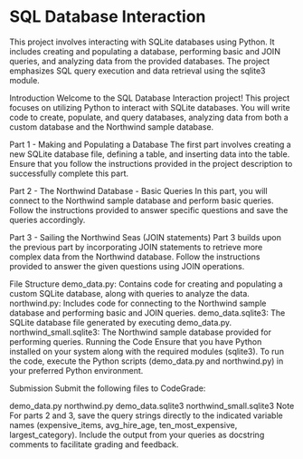 # SQL Database Interaction
 This project involves interacting with SQLite databases using Python. It includes creating and populating a database, performing basic and JOIN queries, and analyzing data from the provided databases. The project emphasizes SQL query execution and data retrieval using the sqlite3 module.

Introduction
Welcome to the SQL Database Interaction project! This project focuses on utilizing Python to interact with SQLite databases. You will write code to create, populate, and query databases, analyzing data from both a custom database and the Northwind sample database.

Part 1 - Making and Populating a Database
The first part involves creating a new SQLite database file, defining a table, and inserting data into the table. Ensure that you follow the instructions provided in the project description to successfully complete this part.

Part 2 - The Northwind Database - Basic Queries
In this part, you will connect to the Northwind sample database and perform basic queries. Follow the instructions provided to answer specific questions and save the queries accordingly.

Part 3 - Sailing the Northwind Seas (JOIN statements)
Part 3 builds upon the previous part by incorporating JOIN statements to retrieve more complex data from the Northwind database. Follow the instructions provided to answer the given questions using JOIN operations.

File Structure
demo_data.py: Contains code for creating and populating a custom SQLite database, along with queries to analyze the data.
northwind.py: Includes code for connecting to the Northwind sample database and performing basic and JOIN queries.
demo_data.sqlite3: The SQLite database file generated by executing demo_data.py.
northwind_small.sqlite3: The Northwind sample database provided for performing queries.
Running the Code
Ensure that you have Python installed on your system along with the required modules (sqlite3). To run the code, execute the Python scripts (demo_data.py and northwind.py) in your preferred Python environment.

Submission
Submit the following files to CodeGrade:

demo_data.py
northwind.py
demo_data.sqlite3
northwind_small.sqlite3
Note
For parts 2 and 3, save the query strings directly to the indicated variable names (expensive_items, avg_hire_age, ten_most_expensive, largest_category). Include the output from your queries as docstring comments to facilitate grading and feedback.
